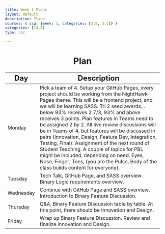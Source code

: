 ```yaml
---
title: Week 1 Plans
layout: default
description: Plans
courses: { csp: {week: 1, categories: [3.B, 3.C]} }
categories: [C4.4]
type: ccc

---
```


<h1 style="text-align: center;"><strong>Plan</strong></h1>
<table class="table">
    <thead>
        <tr>
            <th><font size="5">Day</font></th>
            <th><font size="5">Description</font></th>    
        </tr>
    </thead>
    <tbody>
        <tr>
            <td>Monday</td>
            <td>
                Pick a team of 4. Setup your GitHub Pages, every project should be working from the NightHawk Pages theme. This will be a frontend project, and we will be learning SASS. Tri 2 seed awards… below 93% receives 2.7/3, 93% and above receives 3 points. Plan features in Teams need to be assigned 2 by 2. All live review discussions will be in Teams of 4, but features will be discussed in pairs (Innovation, Design, Feature Dev, Integration, Testing, Final). Assignment of the next round of Student Teaching. A couple of topics for PBL might be included, depending on need. Eyes, Nose, Finger, Toes, (you are the Pulse, Body of the class builds content for everyone).
            </td>
        </tr>
        <tr>
            <td>Tuesday</td>
            <td>
                Tech Talk, GitHub Page, and SASS overview. Binary Logic requirements overview.
            </td>
        </tr>
        <tr>
            <td>Wednesday</td>
            <td>
                Continue with GitHub Page and SASS overview.
                Introduction to Binary Feature Discussion.
            </td>
        </tr>
        <tr>
            <td>Thursday</td>
            <td>
                Q&A, Binary Feature Discussion table by table. At this point, there should be Innovation and Design.
            </td>
        </tr>
        <tr>
            <td>Friday</td>
            <td>
                Wrap up Binary Feature Discussion. Review and finalize Innovation and Design.
            </td>
        </tr>
    </tbody>
</table>
